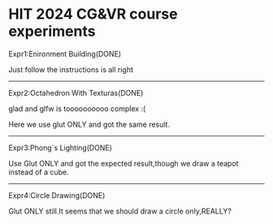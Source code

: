 HIT 2024 CG&VR course experiments
===
Expr1:Enironment Building(DONE)

Just follow the instructions is all right
******************
Expr2:Octahedron With Texturas(DONE)

glad and glfw is toooooooooo complex :(

Here we use glut ONLY and got the same result.
******************
Expr3:Phong`s Lighting(DONE)

Use Glut ONLY and got the expected result,though we draw a teapot instead of a cube.
******************
Expr4:Circle Drawing(DONE)

Glut ONLY still.It seems that we should draw a circle only,REALLY?

